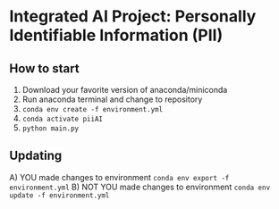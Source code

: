 # Integrated AI Project: Personally Identifiable Information (PII)

## How to start
1) Download your favorite version of anaconda/miniconda
2) Run anaconda terminal and change to repository
3) ```conda env create -f environment.yml```
4) ```conda activate piiAI```
5) ```python main.py```

## Updating
A) YOU made changes to environment ```conda env export -f environment.yml```
B) NOT YOU made changes to environment ```conda env update -f environment.yml```
